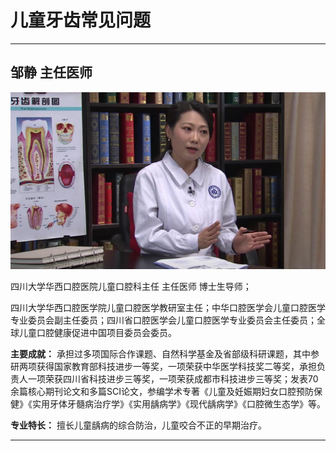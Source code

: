 # 儿童牙齿常见问题


---

## 邹静 主任医师

![1678687800379](image/c02_051/1678687800379.png)

四川大学华西口腔医院儿童口腔科主任 主任医师 博士生导师；

四川大学华西口腔医学院儿童口腔医学教研室主任；中华口腔医学会儿童口腔医学专业委员会副主任委员；四川省口腔医学会儿童口腔医学专业委员会主任委员；全球儿童口腔健康促进中国项目委员会委员。


**主要成就：** 承担过多项国际合作课题、自然科学基金及省部级科研课题，其中参研两项获得国家教育部科技进步一等奖，一项荣获中华医学科技奖二等奖，承担负责人一项荣获四川省科技进步三等奖，一项荣获成都市科技进步三等奖；发表70余篇核心期刊论文和多篇SCI论文，参编学术专著《儿童及妊娠期妇女口腔预防保健》《实用牙体牙髓病治疗学》《实用龋病学》《现代龋病学》《口腔微生态学》等。


**专业特长：** 擅长儿童龋病的综合防治，儿童咬合不正的早期治疗。

---
